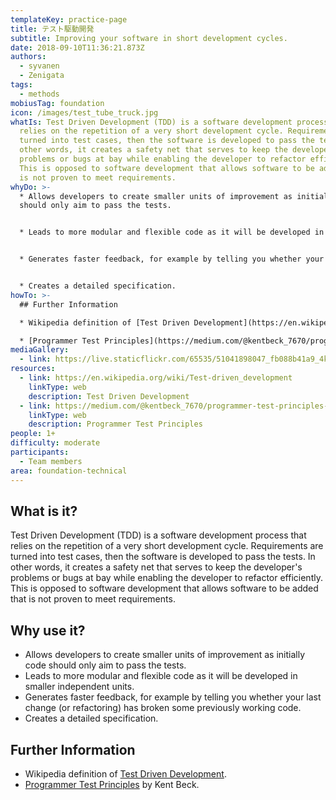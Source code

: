 ```yaml
---
templateKey: practice-page
title: テスト駆動開発
subtitle: Improving your software in short development cycles.
date: 2018-09-10T11:36:21.873Z
authors:
  - syvanen
  - Zenigata
tags:
  - methods
mobiusTag: foundation
icon: /images/test_tube_truck.jpg
whatIs: Test Driven Development (TDD) is a software development process that
  relies on the repetition of a very short development cycle. Requirements are
  turned into test cases, then the software is developed to pass the tests. In
  other words, it creates a safety net that serves to keep the developer's
  problems or bugs at bay while enabling the developer to refactor efficiently.
  This is opposed to software development that allows software to be added that
  is not proven to meet requirements.
whyDo: >-
  * Allows developers to create smaller units of improvement as initially code
  should only aim to pass the tests.


  * Leads to more modular and flexible code as it will be developed in smaller independent units.


  * Generates faster feedback, for example by telling you whether your last change (or refactoring) has broken some previously working code.


  * Creates a detailed specification.
howTo: >-
  ## Further Information

  * Wikipedia definition of [Test Driven Development](https://en.wikipedia.org/wiki/Test-driven_development).

  * [Programmer Test Principles](https://medium.com/@kentbeck_7670/programmer-test-principles-d01c064d7934) by Kent Beck.
mediaGallery:
  - link: https://live.staticflickr.com/65535/51041898047_fb088b41a9_4k.jpg
resources:
  - link: https://en.wikipedia.org/wiki/Test-driven_development
    linkType: web
    description: Test Driven Development
  - link: https://medium.com/@kentbeck_7670/programmer-test-principles-d01c064d7934
    linkType: web
    description: Programmer Test Principles
people: 1+
difficulty: moderate
participants:
  - Team members
area: foundation-technical
---
```

## What is it?

Test Driven Development (TDD) is a software development process that relies on the repetition of a very short development cycle. Requirements are turned into test cases, then the software is developed to pass the tests. In other words, it creates a safety net that serves to keep the developer's problems or bugs at bay while enabling the developer to refactor efficiently. This is opposed to software development that allows software to be added that is not proven to meet requirements.

## Why use it?

- Allows developers to create smaller units of improvement as initially code should only aim to pass the tests.
- Leads to more modular and flexible code as it will be developed in smaller independent units.
- Generates faster feedback, for example by telling you whether your last change (or refactoring) has broken some previously working code.
- Creates a detailed specification.

## Further Information

- Wikipedia definition of [Test Driven Development](https://en.wikipedia.org/wiki/Test-driven_development).
- [Programmer Test Principles](https://medium.com/@kentbeck_7670/programmer-test-principles-d01c064d7934) by Kent Beck.
